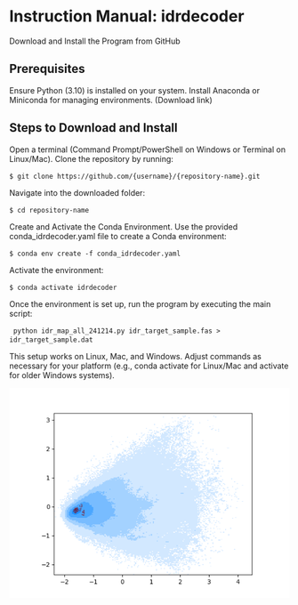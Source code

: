 Instruction Manual: idrdecoder
==========================
Download and Install the Program from GitHub

## Prerequisites
Ensure Python (3.10) is installed on your system.
Install Anaconda or Miniconda for managing environments. (Download link)

## Steps to Download and Install
Open a terminal (Command Prompt/PowerShell on Windows or Terminal on Linux/Mac).
Clone the repository by running:
```
$ git clone https://github.com/{username}/{repository-name}.git
```
Navigate into the downloaded folder:
```
$ cd repository-name
```
Create and Activate the Conda Environment. Use the provided conda_idrdecoder.yaml file to create a Conda environment:
```
$ conda env create -f conda_idrdecoder.yaml
```
Activate the environment:
```
$ conda activate idrdecoder
```
Once the environment is set up, run the program by executing the main script:
```
 python idr_map_all_241214.py idr_target_sample.fas > idr_target_sample.dat
```

This setup works on Linux, Mac, and Windows.
Adjust commands as necessary for your platform (e.g., conda activate for Linux/Mac and activate for older Windows systems).

<img src="https://github.com/emplics/idrdecoder/blob/main/idr_map_landscape_01.png">
